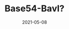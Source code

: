 ---
layout: writeup
title: Base54-Bavl?
ctf: De Danske Cybermesterskaber
points: 850
solves: 23
date: 2021-05-08
tags: forensics
description: |-
    
---